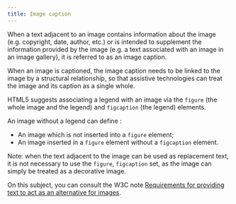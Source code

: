 ```yaml
---
title: Image caption
---
```


When a text adjacent to an image contains information about the image (e.g. copyright, date, author, etc.) or is intended to supplement the information provided by the image (e.g. a text associated with an image in an image gallery), it is referred to as an image caption.

When an image is captioned, the image caption needs to be linked to the image by a structural relationship, so that assistive technologies can treat the image and its caption as a single whole.

HTML5 suggests associating a legend with an image via the `figure` (the whole image and the legend) and `figcaption` (the legend) elements.

An image without a legend can define :

- An image which is not inserted into a `figure` element;
- An image inserted in a `figure` element without a `figcaption` element.

Note: when the text adjacent to the image can be used as replacement text, it is not necessary to use the `figure`, `figcaption` set, as the image can simply be treated as a decorative image.

On this subject, you can consult the <span lang="en"> W3C</span> note <span lang="en">[Requirements for providing text to act as an alternative for images](https://www.w3.org/TR/html51/semantics-embedded-content.html#alt-text)</span>.
